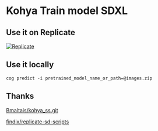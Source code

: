 # Kohya Train model SDXL

## Use it on Replicate

[![Replicate](https://replicate.com/alexgenovese/train-sdxl-kohya/badge)](https://replicate.com/alexgenovese/train-sdxl-kohya)

## Use it locally

```
cog predict -i pretrained_model_name_or_path=@images.zip
```

## Thanks

[Bmaltais/kohya_ss.git](https://github.com/bmaltais/kohya_ss.git)

[findix/replicate-sd-scripts](https://github.com/findix/replicate-sd-scripts)
